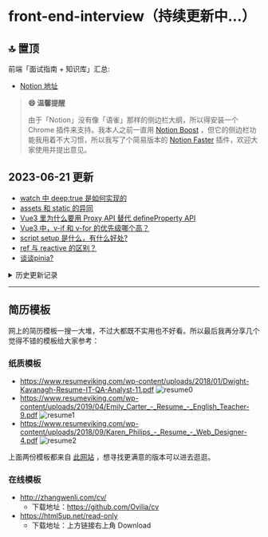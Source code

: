 # front-end-interview（持续更新中...）

## 🔝 置顶

前端「面试指南 + 知识库」汇总:

- [Notion 地址](https://willbchang.notion.site/Front-End-Lib-641a7f4ffdc643239155757324fdce02)

> **😄 温馨提醒**
>
> 由于「Notion」没有像「语雀」那样的侧边栏大纲，所以得安装一个 Chrome 插件来支持。我本人之前一直用 [Notion Boost](https://gourav.io/notion-boost) ，但它的侧边栏功能我用着不大习惯，所以我写了个简易版本的 [Notion Faster](https://github.com/evestorm/notion-faster) 插件，欢迎大家使用并提出意见。

## 2023-06-21 更新

- [watch 中 deep:true 是如何实现的](https://www.notion.so/willbchang/090d219cd814443c9868a4689fdec1fe#71e807ef921d456baa1de608b7f620ba)
- [assets 和 static 的异同](https://www.notion.so/willbchang/090d219cd814443c9868a4689fdec1fe#9230fed7e8554930bd13bb94566e35df)
- [Vue3 里为什么要用 Proxy API 替代 defineProperty API](https://www.notion.so/willbchang/090d219cd814443c9868a4689fdec1fe#08ce87ea9515474f8d5758fe92e07f4c)
- [Vue3 中，v-if 和 v-for 的优先级哪个高？](https://www.notion.so/willbchang/090d219cd814443c9868a4689fdec1fe#12a77bbe3f20435489f54a2f78e82970)
- [script setup 是什么，有什么好处?](https://www.notion.so/willbchang/090d219cd814443c9868a4689fdec1fe#ec5b6836b6624d2bbe59c558859277ed)
- [ref 与 reactive 的区别？](https://www.notion.so/willbchang/090d219cd814443c9868a4689fdec1fe#c9b1395ea72c4dd598a2514f1889d7fa)
- [谈谈pinia?](https://www.notion.so/willbchang/090d219cd814443c9868a4689fdec1fe#a31bb55094e24f29ad5bd515a97e208c)

<details><summary>历史更新记录</summary>
<p>

## 2023-05-22 更新

- [根据下面 ES6 构造函数的书写方式，要求写出 ES5 的](https://willbchang.notion.site/ES6-b2b5dab7c82e4c42a44e14ec0cfe2390#18e179d291f6492c80a4604de19d517c)
- [实现一个函数,对一个url进行请求,失败就再次请求,超过最大次数就走失败回调,任何一次成功都走成功回调](https://willbchang.notion.site/ES6-b2b5dab7c82e4c42a44e14ec0cfe2390#9eb447767c664c23a9b07ccb0ecd4038)
- [手写 reduce flat](https://willbchang.notion.site/60305d4d7ae149d0835ebc1d078a7caa#da97aaa9d14a4e54937f8bc4b55261c7)
- [为什么普通 *for* 循环的性能远远高于 *forEach* 的性能，请解释其中的原因。](https://willbchang.notion.site/ec8cac669a334a70a2ecb112e39304e2#5c6af6c74b1a4ccab75b4a1e5f0c8f3c)
- [数组里面有 10 万个数据，取第一个元素和第 10 万个元素的时间相差多少](https://willbchang.notion.site/60305d4d7ae149d0835ebc1d078a7caa#61efd5a3282d48ea9b740e251ca60ea2)
- [产生一个不重复的随机数组](https://willbchang.notion.site/60305d4d7ae149d0835ebc1d078a7caa#cca32555072a431391a7c3e2ae3e2f62)
- [有一堆整数，请把他们分成三份，确保每一份和尽量相等（11，42，23，4，5，6 4 5 6 11 23 42 56 78 90）](https://willbchang.notion.site/60305d4d7ae149d0835ebc1d078a7caa#ec6fa7497dc34664b6f9e00d81af16f1)

## 2023-05-17 更新

- [介绍下粘性布局（sticky）](https://willbchang.notion.site/3deb29fe2f464eaa938606bbbb2fc3e4#6e3dc8bb19764840abe58a694a19c1fb)
- [介绍下 http1.0、http1.1、http2.0 协议的区别？](https://willbchang.notion.site/cd2aeaaade32457ab99948c0636506fe#5d67d9a389c2493daa686218d1ff6a32)
- [为什么 HTTP1.1 不能实现多路复用（腾讯）](https://willbchang.notion.site/cd2aeaaade32457ab99948c0636506fe#b878bae2b0224afdb0489db7b4654e84)
- [简单讲解一下 http2 的多路复用（网易）](https://willbchang.notion.site/cd2aeaaade32457ab99948c0636506fe#55097aa0d7e24595a688cb99507785ed)
- [HTTPS 握手过程中，客户端如何验证证书的合法性](https://willbchang.notion.site/a243e209226247c38e1ecdf525f36f4c#b1b713278647450aa58260e4b7179a97)
- [cookie 和 token 都存放在 header 中，为什么不会劫持 token？](https://willbchang.notion.site/a243e209226247c38e1ecdf525f36f4c#275ae0a670b5494cb0b11b16882f8bf7)
- [说下单点登录](https://willbchang.notion.site/cd2aeaaade32457ab99948c0636506fe#ec88d02629e046aaba844f0ff7486944)
- [简单说说 HTTP 劫持、DNS 劫持与 XSS](https://willbchang.notion.site/a243e209226247c38e1ecdf525f36f4c#d7f344a6affd4daeb6662a68a98e4f02)

## 2023-03-24 更新

- [说出几种你能想到的JS 变量交换的方法](https://willbchang.notion.site/2366f8feb98e4e95beacb2db88fa35fb#67c1662939984283838d921e5d996a61)
- [如何在不改变原始数组的情况下反转数组](https://willbchang.notion.site/60305d4d7ae149d0835ebc1d078a7caa#0900f904fe6f451bb34f8af33b2045c2)
- [JS 递归、深浅克隆](https://willbchang.notion.site/JS-6c234d73a1304ef49635952e09761778)
- [TypeScript 支持静态类吗 ？为什么 ？](https://willbchang.notion.site/042c7f6bc2d04c238ce2d33a699b9048#a3fdc520f2c945c3894df79f9f166da9)
- [Vuex 页面刷新数据丢失怎么解决 ？](https://willbchang.notion.site/090d219cd814443c9868a4689fdec1fe#29839505d7794af5a344e3fa126aab9f)
- [你都做过哪些 Vue 的性能优化](https://willbchang.notion.site/090d219cd814443c9868a4689fdec1fe#7039a939d1144c37a487f8047b01a5bd)
- [Vue 有了数据响应式，为何还要 diff ？](https://willbchang.notion.site/090d219cd814443c9868a4689fdec1fe#8b550789de6b4229beda8524e5bb9758)
- [何时在函数组件上使用类组件 ？](https://willbchang.notion.site/6a67c4a72a6b4387b996074ce0939db5#e10cc85450b74cb5a8174578f8d09eda)
- [HTML 和 React 事件处理有什么区别 ？](https://willbchang.notion.site/6a67c4a72a6b4387b996074ce0939db5#34c41a0888aa46dea4c2cb10045e7b9d)
- [如何将参数传递给事件处理程序或回调 ？](https://willbchang.notion.site/6a67c4a72a6b4387b996074ce0939db5#db98a9fbaa444910aa5d90a536842911)
- [Node.js 如何工作的 ？](https://willbchang.notion.site/30d34736aa22463cb2ece1a6a65992de#a5ff3c9b18b44cf39a683dcee8c86e37)
- [Node.js 如何克服 I/O 操作阻塞的问题 ？](https://willbchang.notion.site/30d34736aa22463cb2ece1a6a65992de#1fc6e4afe65f4fd98763738ae7ce3ed7)

## 2023-03-23 更新

- [以下两种方式的区别？及 typeof 得到的结果](https://willbchang.notion.site/a567a25493b84e5fbe717093ecb98fe6#2feb5fa32b1b43909bb069b902c32c6f)
- [typeof 能判断哪些类型 ？](https://willbchang.notion.site/a567a25493b84e5fbe717093ecb98fe6#af3a68a81ed94456be1cfad4e0995fa1)
- [typeof(null) 为什么返回的是'object'](https://willbchang.notion.site/a567a25493b84e5fbe717093ecb98fe6#bbb47cd173bf4973ae349e97fd427f3e)
- [闭包里面的变量为什么不会被垃圾回收 ？](https://willbchang.notion.site/b803fd5d6f3d4ace8b0f56925b311837#d93473cf71654c3b844b3efc62d52084)
- [说说 JS 作用域及作用域链](https://willbchang.notion.site/4395080143c444dda4805fffb80ecd93#9970d273c25c4873ab6d3bdc827d9757)
- [怎么理解 JS 静态作用域和动态作用域](https://willbchang.notion.site/4395080143c444dda4805fffb80ecd93#79139d9e249a4351acdc366ff6d4d62c)
- [以下代码输出的结果是 ？](https://willbchang.notion.site/822aa5b940954bc3abf859425f9be1ff#16c21e9591eb453ba1f492f40f6a6d09)

## 2023-03-22 更新

- [在写 HTML 代码时，语义化实践中应该注意什么 ？](https://willbchang.notion.site/9e7789ddc5f9410bbd74cc8029b23f51#79400f7ffaa34fcea688559140ed3f00)
- [Canvas 和 SVG 有什么区别](https://willbchang.notion.site/96a27fed50ac42e9b3697b1f034a89b1#f194f13767f4431f968ac8de2c22e4d0)
- [如何解决 flex 布局 7 个元素使用 space-between 最后一行两边分布的问题？](https://willbchang.notion.site/Flex-Grid-eb330f69ea424cb6a67ba6f77ffa5738#bc6ace01f1d44168b542432c26b92f09)
- [第二个子元素的高度是多少](https://willbchang.notion.site/Flex-Grid-eb330f69ea424cb6a67ba6f77ffa5738#e978ccf3cbe443ad8226c526434b41e1)
- [flex 画骰子](https://willbchang.notion.site/Flex-Grid-eb330f69ea424cb6a67ba6f77ffa5738#e3732339f2d5469a86d5a2c3d7c7e82a)
- [说说你对 Grid 网格布局的理解 ？](https://willbchang.notion.site/Flex-Grid-eb330f69ea424cb6a67ba6f77ffa5738#ae67f9488b6f41ae96b8f9490bd5e043)
- [CSS 绘制图形](https://willbchang.notion.site/CSS-03e0b897fd06403b815033409281fb90)
- [CSS3 动画相关](https://willbchang.notion.site/CSS3-836b0e41b70440f3bf976072934d9bd6)
- [min-width、max-width、width 的包含（优先级）关系](https://willbchang.notion.site/3deb29fe2f464eaa938606bbbb2fc3e4#08e12ff8347d48a38d12899ffee4b9e2)

## 2023-02-20 更新

- [如何实现图片的懒加载，随着 web 技术的发展，有没有一些更好的方案](https://willbchang.notion.site/DOM-BOM-6b4be94426c24e1a9657de89d9d725ec#5859471c66bd4ac39a042dbbfa23d133)
- [博客系统中常见的复制代码是如何实现的](https://willbchang.notion.site/DOM-BOM-6b4be94426c24e1a9657de89d9d725ec#07963b2533d54382b4b26d2c4e9cbc14)
- [localhost:3000 与 localhost:5000 的 cookie 信息是否共享](https://willbchang.notion.site/2175d851244445f4b6e6fbf72599b956#279de13ffa644619ba10a9d34580475f)
- [如何计算白屏时间和首屏时间](https://willbchang.notion.site/a243e209226247c38e1ecdf525f36f4c#e9faaf966c0c4faa970065f3125297fc)
- [什么是 Data URL，有哪些缺点](https://willbchang.notion.site/96a27fed50ac42e9b3697b1f034a89b1)
- [textarea 如何禁止拉伸](https://willbchang.notion.site/3deb29fe2f464eaa938606bbbb2fc3e4#b55c09cf865f42d3870be22fb6d86726)
- [有没有使用过 css variable，它解决了哪些问题](https://willbchang.notion.site/3deb29fe2f464eaa938606bbbb2fc3e4#23cfd95a3b864d3dbe5c2a6728af78dd)
- ['+' 与 '~' 选择器有什么不同](https://willbchang.notion.site/3deb29fe2f464eaa938606bbbb2fc3e4#caec1b66d4ec445f9b82f9ce93fe0f56)
- [css 动画与 js 动画哪个性能更好](https://willbchang.notion.site/3deb29fe2f464eaa938606bbbb2fc3e4#2057dd48c94647669c20c57f2d4f1690)
- [为什么会发生样式抖动](https://willbchang.notion.site/3deb29fe2f464eaa938606bbbb2fc3e4#a0784a7dd79248c0806d3a3a2ef76933)
- [css 如何匹配前 N 个子元素及最后 N 个子元素](https://willbchang.notion.site/3deb29fe2f464eaa938606bbbb2fc3e4#5a8fb8e8de264701a28ead5dd2900e3c)
- [如何自定义滚动条的样式](https://willbchang.notion.site/703ed1ce5c2c418f9c93921018675d32)

## 2023-02-14 更新

- [谈一下 HTTP 与 HTTPS](https://willbchang.notion.site/HTTP-HTTPS-64adbb8b68ad4f6abd37c17106733162)
- [TCP 和 UDP 的区别](https://willbchang.notion.site/d83649ac48494fb7a42f3fe70bf4902f#b7ff3696c9b54254928c12047d5a1bac)
- [说几个很实用的 BOM 属性对象方法?](https://willbchang.notion.site/a243e209226247c38e1ecdf525f36f4c#1bf39c083672482c94eb89569f87285b)
- [说一下 HTML5 drag API](https://willbchang.notion.site/c2d20f1d4ced405bbaa642b9a00a2df2#fc8a2c126c304942aaa15e74aa6cecd5)
- [iframe 是什么？有什么缺点？](https://willbchang.notion.site/c2d20f1d4ced405bbaa642b9a00a2df2#7d2b92e1f06345a19fa55d90e630152d)
- [GET 请求传参长度的误区](https://willbchang.notion.site/d83649ac48494fb7a42f3fe70bf4902f#ff497e9ae78441ddbf3cf3f7aa47c13c)

## 2023-02-09 更新

- [介绍下 webpack 热更新原理，是如何做到在不刷新浏览器的前提下更新页面的](https://willbchang.notion.site/cfc92dfe2b544957901ca0864a0f48a0#09edf8007a264e08be67ecf14590e502)
- [数组里面有 10 万个数据，取第一个元素和第 10 万个元素的时间相差多少](https://willbchang.notion.site/60305d4d7ae149d0835ebc1d078a7caa#6d6efed40f4947fe9fd7659f2a95554d)
- [打印出1 - 10000 之间的所有对称数](https://willbchang.notion.site/8335f0423acb4852ac751399afd39686#0071d31fecb249048c14fdbd4f862a33)
- [实现模糊搜索结果的关键词高亮显示](https://willbchang.notion.site/aa4ca15153ec45739e8660a4c6508dbd#e1c90a3a1a2e48a9b7f8b0917371d8a3)
- [介绍下 HTTPS 中间人攻击](https://willbchang.notion.site/a243e209226247c38e1ecdf525f36f4c#b1bcb269f3764c58beefe49a37fc5844)
- [给定两个大小为 m 和 n 的有序数组 nums1 和 nums2。请找出这两个有序数组的中位数。要求算法的时间复杂度为 O(log(m+n))。](https://willbchang.notion.site/2366f8feb98e4e95beacb2db88fa35fb#7e31ce90ed06430bb6ba3fab1197497a)

## 2023-02-08 更新

- [Virtual DOM 真的比操作原生DOM 快吗？谈谈你的想法。](https://willbchang.notion.site/6a67c4a72a6b4387b996074ce0939db5#b15a53c4f5e14510bcda2fd9b3871429)
- [下面的代码打印什么内容，为什么？【值预测】](https://willbchang.notion.site/822aa5b940954bc3abf859425f9be1ff#23e30efb54464d29861f1d01d2320b94)
- [浏览器缓存读取规则](https://willbchang.notion.site/2175d851244445f4b6e6fbf72599b956#8e4c3c68e8764f26abe030aa9c874878)
- [为什么 Vuex 的 mutation 和 Redux 的 reducer 中不能做异步操作？](https://willbchang.notion.site/090d219cd814443c9868a4689fdec1fe#f896bbb3c4f34a25baf70d1c83677f12)
- [为什么通常在发送数据埋点请求的时候使用的是 1x1 像素的透明 gif 图片？](https://willbchang.notion.site/1x1-gif-f47f0082ec284d01b5898aadfc9643d3)
- [某公司 1 到 12 月份的销售额存在一个对象里面](https://willbchang.notion.site/60305d4d7ae149d0835ebc1d078a7caa#529f839ae9b84095b4a2eeb6be6477de)
- [已知如下代码，如何修改才能让图片宽度为300px ？](https://willbchang.notion.site/3deb29fe2f464eaa938606bbbb2fc3e4#21cad933efb9466890923341824ed2c2)
- [介绍下如何实现 token 加密](https://willbchang.notion.site/2175d851244445f4b6e6fbf72599b956#761c0b01c4d44ec2a79ca7d56bfda603)
- [redux 为什么要把 reducer 设计成纯函数](https://willbchang.notion.site/6a67c4a72a6b4387b996074ce0939db5#3ca6ac7478f84fbb90b9b0a779559395)
- [ES6 代码转成ES5 代码的实现思路是什么](https://willbchang.notion.site/ES6-b2b5dab7c82e4c42a44e14ec0cfe2390#a86ab15537544ea495ce02a4b8a6e5d2)

## 2023-02-07 更新

- [ES5/ES6的继承除了写法以外还有什么区别？](https://willbchang.notion.site/ES6-b2b5dab7c82e4c42a44e14ec0cfe2390#26190b6342ee4a46b0f6a8aa09322134)
- [实现数组扁平化-升序且不重复](https://willbchang.notion.site/60305d4d7ae149d0835ebc1d078a7caa#c3421e46a4484f51bafeba0dd11cc267)
- [JS异步解决方案的发展历程以及优缺点](https://willbchang.notion.site/ES6-b2b5dab7c82e4c42a44e14ec0cfe2390#026378b6f1db4f27947ab1b32cfdb71a)
- [A、B 机器正常连接后，B 机器突然重启，问 A 此时处于 TCP 什么状态](https://willbchang.notion.site/a243e209226247c38e1ecdf525f36f4c#b1b713278647450aa58260e4b7179a97)
- [React 一道 setState 笔试题](https://willbchang.notion.site/6a67c4a72a6b4387b996074ce0939db5#3c89230e56f84f0f8f84f1c41f969610)
- [介绍下 npm 模块安装机制，为什么输入 npm install ，就可以自动安装对应的模块？](https://willbchang.notion.site/3d6c571422114fe483be2dffcd128f31#349085add30e44ef8c25c3d7bd24cd32)
- [有以下 3 个判断数组的方法，请分别介绍它们之间的区别和优劣](https://willbchang.notion.site/60305d4d7ae149d0835ebc1d078a7caa#8078d018200941678dcd557b6661433f)
- [聊聊 Redux 和 Vuex 的设计思想](https://willbchang.notion.site/6a67c4a72a6b4387b996074ce0939db5#e10cc85450b74cb5a8174578f8d09eda)
- [全局作用域中，用 const 和 let 声明的变量不在 window 上，那到底在哪里？如何去获取？](https://willbchang.notion.site/ES6-b2b5dab7c82e4c42a44e14ec0cfe2390#a0d13b799a6e464aa9392890de72f4b8)
- [cookie 和 token 都存放在 header 中，为什么不会劫持 token？](https://willbchang.notion.site/a243e209226247c38e1ecdf525f36f4c#48f6e81111d345a29e9e99bc3dfb37b1)

## 2022-12-14 更新

已将全部语雀资源搬运至 Notion，并且调整了目录结构使知识库更清晰。大家可查看最新 [Notion版本](https://willbchang.notion.site/Front-End-Lib-641a7f4ffdc643239155757324fdce02) 的知识库。
另外由于 Notion 默认不支持侧边栏大纲显示，这里推荐一款 Chrome 插件 [Notion Boost](https://gourav.io/notion-boost) 供大家下载，它能支持网页版动态生成 Notion 文章的侧边栏大纲。如果因为众所周知原因无法在商店下载，可点击 [此官网链接](https://github.com/GorvGoyl/Notion-Boost-browser-extension/releases) 下载离线版本。

## 2022-11-15 更新

由于语雀会员风波，虽然目前此知识库仍然互联网可见，但我考虑再三后，还是决定后续把知识库逐步迁移至 notion，目前才开始迁移，地址各位可以先马克一下：

[Notion-Front-End-Lib](https://willbchang.notion.site/Front-End-Lib-641a7f4ffdc643239155757324fdce02)

## 2022-10-08 更新

后续更新会把更新的概要写入 [更新日志](./ReleaseNote.md) 中，方便大家查看具体更新内容

## 🌈 2022-07-04 更新

近两年使用「[语雀](https://www.yuque.com/dashboard)」记笔记比较多，前段时间借着面试准备的机会，就把笔记整理到了语雀上，后续各位看官可移步 👉 [前端知识库](https://www.yuque.com/baofengyuqianxi/vi4wte) 👈 查看此系列。

</p>
</details>

---

## 简历模板

网上的简历模板一搜一大堆，不过大都既不实用也不好看。所以最后我再分享几个觉得不错的模板给大家参考：

### 纸质模板

- <https://www.resumeviking.com/wp-content/uploads/2018/01/Dwight-Kavanagh-Resume-IT-QA-Analyst-11.pdf>
  ![resume0](https://gitee.com/evestorm/various_resources/raw/master/%E7%AE%80%E5%8E%86/resume0.png)
- <https://www.resumeviking.com/wp-content/uploads/2019/04/Emily_Carter_-_Resume_-_English_Teacher-9.pdf>
  ![resume1](https://gitee.com/evestorm/various_resources/raw/master/%E7%AE%80%E5%8E%86/resume1.png)
- <https://www.resumeviking.com/wp-content/uploads/2018/09/Karen_Philips_-_Resume_-_Web_Designer-4.pdf>
  ![resume2](https://gitee.com/evestorm/various_resources/raw/master/%E7%AE%80%E5%8E%86/resume2.png)

上面两份模板都来自 [此网站](https://www.resumeviking.com/templates/) ，想寻找更满意的版本可以进去逛逛。

### 在线模板

- <http://zhangwenli.com/cv/>
  - 下载地址：<https://github.com/Ovilia/cv>
- <https://html5up.net/read-only>
  - 下载地址：上方链接右上角 Download
